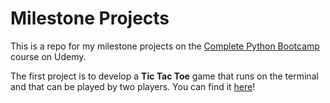# Milestone Projects

This is a repo for my milestone projects on the [Complete Python Bootcamp](https://www.udemy.com/complete-python-bootcamp/) course on Udemy.

The first project is to develop a __Tic Tac Toe__ game that runs on the terminal and that can be played by two players. You can find it [here](https://github.com/izabelacborges/python-milestone-projects/blob/master/tictactoe_game.py)!
